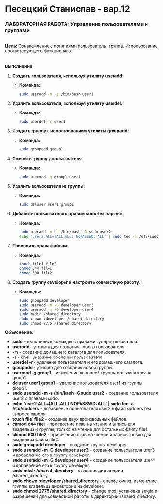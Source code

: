 Песецкий Станислав - вар.12
===============
### ЛАБОРАТОРНАЯ РАБОТА: Управление пользователями и группами
\
**Цель:**
Ознакомление с понятиями пользователь, группа. Использование соответсвующего функционала.
\
\
\
**Выполнение:**

1. **Создать пользователя, используя утилиту useradd:**
    - **Команда:**
      ```bash
      sudo useradd -m -s /bin/bash user1
      ```

2. **Удалить пользователя, используя утилиту userdel:**
    - **Команда:**
      ```bash
      sudo userdel -r user1
      ```
3. **Создать группу с использованием утилиты groupadd:**
    - **Команда:**
      ```bash
      sudo groupadd group1
      ```
4. **Сменить группу у пользователя:**
    - **Команда:**
      ```bash
      sudo usermod -g group1 user1
      ```
5. **Удалить пользователя из группы:**
    - **Команда:**
      ```bash
      sudo deluser user1 group1
      ```
6. **Добавить пользователя с правом sudo без пароля:**
    - **Команда:**
      ```bash
      sudo useradd -m -s /bin/bash -G sudo user2
      echo 'user2 ALL=(ALL:ALL) NOPASSWD: ALL' | sudo tee -a /etc/sudoers
      ```
7. **Присвоить права файлам:**
    - **Команда:**
      ```bash
      touch file1 file2
      chmod 644 file1
      chmod 600 file2
      ```
8. **Создать группу developer и настроить совместную работу:**
    - **Команды:**
      ```bash
      sudo groupadd developer
      sudo useradd -m -G developer user3
      sudo useradd -m -G developer user4
      sudo mkdir /shared_directory
      sudo chown :developer /shared_directory
      sudo chmod 2775 /shared_directory
      ```
**Объяснение:**
- **sudo** - выполнение команды с правами суперпользователя.
- **useradd** - утилита для создания нового пользователя.
- **-m** - создание домашнего каталога для пользователя.
- **-s** - shell,  указание оболочки пользователя.
- **userdel -r** - удаление пользователя и его домашнего каталога.
- **groupadd** - утилита для создания новой группы.
- **usermod -g group1** - изменение основной группы пользователя на group1.
- **deluser user1 group1** - удаление пользователя user1 из группы group1.
- **sudo useradd -m -s /bin/bash -G sudo user2** - создание пользователя user2 с правами sudo.
- **echo 'user2 ALL=(ALL:ALL) NOPASSWD: ALL' | sudo tee -a /etc/sudoers** - добавление пользователя user2 в файл sudoers без запроса пароля.
- **touch file1 file2** - создание двух произвольных файлов.
- **chmod 644 file1** - присвоение прав на чтение и запись для владельца и группы, только на чтение для остальных файлу file1.
- **chmod 600 file2** - присвоение прав на чтение и запись только для владельца файла file2.
- **sudo groupadd developer** - создание группы developer.
- **sudo useradd -m -G developer user3** - создание пользователя user3 и добавление его в группу developer.
- **sudo useradd -m -G developer user4** - создание пользователя user4 и добавление его в группу developer.
- **sudo mkdir /shared_directory** - создание директории /shared_directory.
- **sudo chown :developer /shared_directory** - change owner, изменение группы владельца директории на developer.
- **sudo chmod 2775 /shared_directory** - change mod, установка setgid и разрешений для совместной работы в директории /shared_directory.